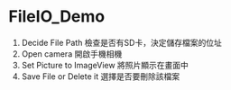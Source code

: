 # FileIO_Demo

1. Decide File Path 檢查是否有SD卡，決定儲存檔案的位址
2. Open camera  開啟手機相機
3. Set Picture to ImageView 將照片顯示在畫面中
4. Save File or Delete it  選擇是否要刪除該檔案

